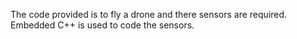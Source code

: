 The code provided is to fly a drone and there  sensors are required. Embedded C++ is used to code the sensors.
